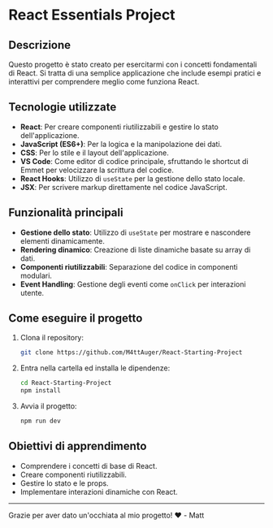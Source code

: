 # React Essentials Project

## Descrizione
Questo progetto è stato creato per esercitarmi con i concetti fondamentali di React. Si tratta di una semplice applicazione che include esempi pratici e interattivi per comprendere meglio come funziona React.

## Tecnologie utilizzate
- **React**: Per creare componenti riutilizzabili e gestire lo stato dell'applicazione.
- **JavaScript (ES6+)**: Per la logica e la manipolazione dei dati.
- **CSS**: Per lo stile e il layout dell'applicazione.
- **VS Code**: Come editor di codice principale, sfruttando le shortcut di Emmet per velocizzare la scrittura del codice.
- **React Hooks**: Utilizzo di `useState` per la gestione dello stato locale.
- **JSX**: Per scrivere markup direttamente nel codice JavaScript.

## Funzionalità principali
- **Gestione dello stato**: Utilizzo di `useState` per mostrare e nascondere elementi dinamicamente.
- **Rendering dinamico**: Creazione di liste dinamiche basate su array di dati.
- **Componenti riutilizzabili**: Separazione del codice in componenti modulari.
- **Event Handling**: Gestione degli eventi come `onClick` per interazioni utente.

## Come eseguire il progetto
1. Clona il repository:
   ```bash
   git clone https://github.com/M4ttAuger/React-Starting-Project
   ```
2. Entra nella cartella ed installa le dipendenze:
   ```bash
   cd React-Starting-Project
   npm install
     ```
  
3. Avvia il progetto:
   ```bash
   npm run dev
   ```

## Obiettivi di apprendimento
- Comprendere i concetti di base di React.
- Creare componenti riutilizzabili.
- Gestire lo stato e le props.
- Implementare interazioni dinamiche con React.

---

Grazie per aver dato un'occhiata al mio progetto! ❤️ - Matt
